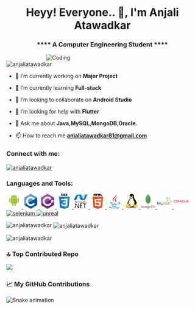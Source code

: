 <h1 align="center">Heyy! Everyone.. 👋, I'm Anjali Atawadkar</h1>
<h3 align="center">**** A Computer Engineering Student ****</h3>

<img align="right" alt="Coding" width="400" src="https://www.liveagood.life/community/wp-content/uploads/sites/2/2021/12/59311-girl-working-on-laptop-lottie-animation.gif">


<p align="left"> <img src="https://komarev.com/ghpvc/?username=anjaliatawadkar&label=Profile%20views&color=0e75b6&style=flat" alt="anjaliatawadkar" /> </p>

- 🔭 I’m currently working on **Major Project**

- 🌱 I’m currently learning **Full-stack**

- 👯 I’m looking to collaborate on **Android Studio**

- 🤝 I’m looking for help with **Flutter**

- 💬 Ask me about **Java,MySQL,MongoDB,Oracle.**

- 📫 How to reach me **anjaliatawadkar81@gmail.com**

<h3 align="left">Connect with me:</h3>
<p align="left">
<a href="https://linkedin.com/in/anjaliatawadkar" target="blank"><img align="center" src="https://raw.githubusercontent.com/rahuldkjain/github-profile-readme-generator/master/src/images/icons/Social/linked-in-alt.svg" alt="anjaliatawadkar" height="30" width="40" /></a>
</p>

<h3 align="left">Languages and Tools:</h3>
<p align="left"> <a href="https://developer.android.com" target="_blank" rel="noreferrer"> <img src="https://raw.githubusercontent.com/devicons/devicon/master/icons/android/android-original-wordmark.svg" alt="android" width="40" height="40"/> </a> <a href="https://www.cprogramming.com/" target="_blank" rel="noreferrer"> <img src="https://raw.githubusercontent.com/devicons/devicon/master/icons/c/c-original.svg" alt="c" width="40" height="40"/> </a> <a href="https://www.w3schools.com/cs/" target="_blank" rel="noreferrer"> <img src="https://raw.githubusercontent.com/devicons/devicon/master/icons/csharp/csharp-original.svg" alt="csharp" width="40" height="40"/> </a> <a href="https://www.w3schools.com/css/" target="_blank" rel="noreferrer"> <img src="https://raw.githubusercontent.com/devicons/devicon/master/icons/css3/css3-original-wordmark.svg" alt="css3" width="40" height="40"/> </a> <a href="https://dotnet.microsoft.com/" target="_blank" rel="noreferrer"> <img src="https://raw.githubusercontent.com/devicons/devicon/master/icons/dot-net/dot-net-original-wordmark.svg" alt="dotnet" width="40" height="40"/> </a> <a href="https://www.w3.org/html/" target="_blank" rel="noreferrer"> <img src="https://raw.githubusercontent.com/devicons/devicon/master/icons/html5/html5-original-wordmark.svg" alt="html5" width="40" height="40"/> </a> <a href="https://www.java.com" target="_blank" rel="noreferrer"> <img src="https://raw.githubusercontent.com/devicons/devicon/master/icons/java/java-original.svg" alt="java" width="40" height="40"/> </a> <a href="https://www.linux.org/" target="_blank" rel="noreferrer"> <img src="https://raw.githubusercontent.com/devicons/devicon/master/icons/linux/linux-original.svg" alt="linux" width="40" height="40"/> </a> <a href="https://www.mongodb.com/" target="_blank" rel="noreferrer"> <img src="https://raw.githubusercontent.com/devicons/devicon/master/icons/mongodb/mongodb-original-wordmark.svg" alt="mongodb" width="40" height="40"/> </a> <a href="https://www.mysql.com/" target="_blank" rel="noreferrer"> <img src="https://raw.githubusercontent.com/devicons/devicon/master/icons/mysql/mysql-original-wordmark.svg" alt="mysql" width="40" height="40"/> </a> <a href="https://www.oracle.com/" target="_blank" rel="noreferrer"> <img src="https://raw.githubusercontent.com/devicons/devicon/master/icons/oracle/oracle-original.svg" alt="oracle" width="40" height="40"/> </a> <a href="https://www.selenium.dev" target="_blank" rel="noreferrer"> <img src="https://raw.githubusercontent.com/detain/svg-logos/780f25886640cef088af994181646db2f6b1a3f8/svg/selenium-logo.svg" alt="selenium" width="40" height="40"/> </a> <a href="https://unrealengine.com/" target="_blank" rel="noreferrer"> <img src="https://raw.githubusercontent.com/kenangundogan/fontisto/036b7eca71aab1bef8e6a0518f7329f13ed62f6b/icons/svg/brand/unreal-engine.svg" alt="unreal" width="40" height="40"/> </a> </p>

<p><img align="left" src="https://github-readme-stats.vercel.app/api/top-langs?username=anjaliatawadkar&show_icons=true&locale=en&layout=compact" alt="anjaliatawadkar" /></p>

<p>&nbsp;<img align="center" src="https://github-readme-stats.vercel.app/api?username=anjaliatawadkar&show_icons=true&locale=en" alt="anjaliatawadkar" /></p>

<p><img align="center" src="https://github-readme-streak-stats.herokuapp.com/?user=anjaliatawadkar&" alt="anjaliatawadkar" /></p>

### 🔝 Top Contributed Repo
![](https://github-contributor-stats.vercel.app/api?username=anjaliatawadkar&limit=5&theme=flat&combine_all_yearly_contributions=true)

### 📈 My GitHub Contributions
![Snake animation](https://github.com/anjaliatawadkar/anjaliatawadkar/blob/output/github-contribution-grid-snake.svg)
